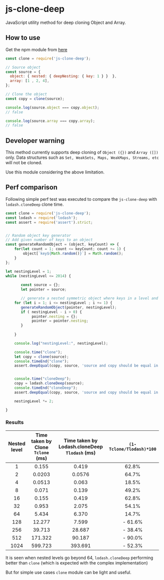 # js-clone-deep
JavaScript utility method for deep cloning Object and Array.

## How to use

Get the npm module from [here](https://www.npmjs.com/package/js-clone-deep) 

```javascript
const clone = require('js-clone-deep');

// Source object
const source = {
  object: { nested: { deepNesting: { key: 1 } }  },
  array: [1 , 2, 4],
};

// Clone the object
const copy = clone(source);

console.log(source.object === copy.object);
// false

console.log(source.array === copy.array);
// false

```

## Developer warning

This method currently supports deep cloning of `Object ({})` and `Array ([])` only. Data structures such as `Set, WeakSets, Maps, WeakMaps, Streams, etc ` will not be cloned. 

Use this module considering the above limitation. 

## Perf comparison

Following simple perf test was executed to compare the `js-clone-deep` with `lodash.cloneDeep` clone time.

```javascript
const clone = require('js-clone-deep');
const lodash = require('lodash');
const assert = require('assert').strict;


// Random object key generator
// Add given number of keys to an object
const generateRandomObject = (object, keyCount) => {
	for(let count = 1; count <= keyCount; count += 1) {
		object[`key${Math.random()}`] = Math.random();
	} 
};

let nestingLevel = 1;
while (nestingLevel <= 2014) {
    
       const source = {};
       let pointer = source;

       // generate a nested symmetric object where keys in a level and nested levels are equal 
	for (let i = 1; i <= nestingLevel ; i += 1) {
	   generateRandomObject(pointer, nestingLevel);
	   if ( nestingLevel - i > 0) {
		   	pointer.nesting = {};
		   	pointer = pointer.nesting;
	   }
	  
	}

	console.log("nestingLevel:", nestingLevel);

	console.time("clone");
	let copy = clone(source);
	console.timeEnd("clone");
	assert.deepEqual(copy, source, 'source and copy should be equal in value');


	console.time("cloneDeep");
	copy = lodash.cloneDeep(source);
	console.timeEnd("cloneDeep");
	assert.deepEqual(copy, source, 'source and copy should be equal in value');

	nestingLevel *= 2;

}
```

### Results

|Nested level| Time taken by Clone `Tclone` (ms) | Time taken by Lodash.cloneDeep `Tlodash` (ms) | `(1- Tclone/Tlodash)*100` |
| :---: | :---: | :---: | :---: |
|1| 0.155 |0.419 | 62.8% |
|2| 0.0203 |0.0576 | 64.7% |
|4| 0.0513 |0.063 | 18.5% |
|8| 0.071 |0.139 | 49.2% |
|16| 0.155 |0.419 | 62.8% |
|32| 0.953 |2.075 | 54.1% |
|64| 5.434|6.370 | 14.7% |
|128| 12.277 | 7.599 | - 61.6% |
|256| 39.713 |28.687 | - 38.4% |
|512| 171.322 | 90.187 | - 90.0% |
|1024| 599.723 |393.691 | - 52.3% |

It is seen when nested levels go beyond 64, `lodash.cloneDeep` performing better than `clone` (which is expected with the complex implementation)

But for simple use cases `clone` module can be light and useful.

